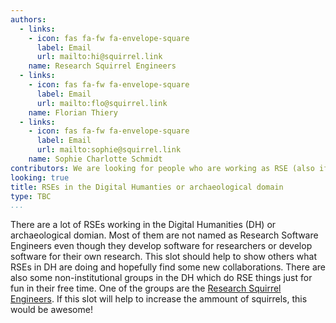 ```yaml
---
authors:
  - links:
    - icon: fas fa-fw fa-envelope-square
      label: Email
      url: mailto:hi@squirrel.link
    name: Research Squirrel Engineers
  - links:
    - icon: fas fa-fw fa-envelope-square
      label: Email
      url: mailto:flo@squirrel.link
    name: Florian Thiery
  - links:
    - icon: fas fa-fw fa-envelope-square
      label: Email
      url: mailto:sophie@squirrel.link
    name: Sophie Charlotte Schmidt
contributors: We are looking for people who are working as RSE (also if you are not officially named as RSE) in the (digital) humanities / archaeological domain. Contact me for some feedback and if you are interested to join!
looking: true
title: RSEs in the Digital Humanties or archaeological domain
type: TBC
...
```


There are a lot of RSEs working in the Digital Humanities (DH) or archaeological domian. Most of them are not named as Research Software Engineers even though they develop software for researchers or develop software for their own research. This slot should help to show others what RSEs in DH are doing and hopefully find some new collaborations. There are also some non-institutional groups in the DH which do RSE things just for fun in their free time. One of the groups are the [Research Squirrel Engineers](http://squirrel.link). If this slot will help to increase the ammount of squirrels, this would be awesome!
